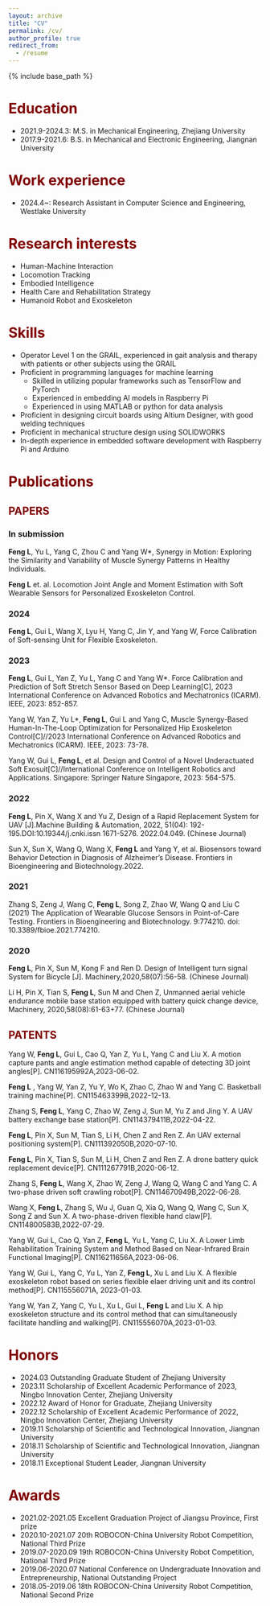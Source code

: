 ```yaml
---
layout: archive
title: "CV"
permalink: /cv/
author_profile: true
redirect_from:
  - /resume
---
```


{% include base_path %}

<span style="color: #800000;">Education</span>
======
* 2021.9-2024.3: M.S. in Mechanical Engineering, Zhejiang University
* 2017.9-2021.6: B.S. in Mechanical and Electronic Engineering, Jiangnan University

<span style="color: #800000;">Work experience</span>
======
* 2024.4~: Research Assistant in Computer Science and Engineering, Westlake University

<span style="color: #800000;">Research interests</span>
======
* Human-Machine Interaction
* Locomotion Tracking
* Embodied Intelligence
* Health Care and Rehabilitation Strategy
* Humanoid Robot and Exoskeleton


<span style="color: #800000;">Skills</span>
======
* Operator Level 1 on the GRAIL, experienced in gait analysis and therapy with patients or other subjects using the GRAIL
* Proficient in programming languages for machine learning
  * Skilled in utilizing popular frameworks such as TensorFlow and PyTorch
  * Experienced in embedding AI models in Raspberry Pi
  * Experienced in using MATLAB or python for data analysis
* Proficient in designing circuit boards using Altium Designer, with good welding techniques
* Proficient in mechanical structure design using SOLIDWORKS
* In-depth experience in embedded software development with Raspberry Pi and Arduino

<span style="color: #800000;">Publications</span>
======
## <span style="color: #800000;">PAPERS</span>
### In submission
**Feng L**, Yu L, Yang C, Zhou C and Yang W*, Synergy in Motion: Exploring the Similarity and Variability of Muscle Synergy Patterns in Healthy Individuals.

**Feng L** et. al. Locomotion Joint Angle and Moment Estimation with Soft Wearable Sensors for Personalized Exoskeleton Control.

### 2024
**Feng L**, Gui L, Wang X, Lyu H, Yang C, Jin Y, and Yang W, Force Calibration of Soft-sensing Unit for Flexible Exoskeleton.

### 2023 
**Feng L**, Gui L, Yan Z, Yu L, Yang C and Yang W*. Force Calibration and Prediction of Soft Stretch Sensor Based on Deep Learning[C], 2023 International Conference on Advanced Robotics and Mechatronics (ICARM). IEEE, 2023: 852-857. 

Yang W, Yan Z, Yu L*, **Feng L**, Gui L and Yang C, Muscle Synergy-Based Human-In-The-Loop Optimization for Personalized Hip Exoskeleton Control[C]//2023
International Conference on Advanced Robotics and Mechatronics (ICARM). IEEE, 2023: 73-78. 

Yang W, Gui L, **Feng L**, et al. Design and Control of a Novel Underactuated Soft Exosuit[C]//International Conference on Intelligent Robotics and Applications. Singapore: Springer Nature Singapore, 2023: 564-575. 

### 2022
**Feng L**, Pin X, Wang X and Yu Z, Design of a Rapid Replacement System for UAV [J].Machine Building & Automation, 2022, 51(04): 192-195.DOI:10.19344/j.cnki.issn
1671-5276. 2022.04.049. (Chinese Journal)

Sun X, Sun X, Wang Q, Wang X, **Feng L** and Yang Y, et al. Biosensors toward Behavior Detection in Diagnosis of Alzheimer’s Disease. Frontiers in
Bioengineering and Biotechnology.2022. 

### 2021
Zhang S, Zeng J, Wang C, **Feng L**, Song Z, Zhao W, Wang Q and Liu C (2021) The Application of Wearable Glucose Sensors in Point-of-Care Testing. Frontiers in
Bioengineering and Biotechnology. 9:774210. doi: 10.3389/fbioe.2021.774210. 

### 2020
**Feng L**, Pin X, Sun M, Kong F and Ren D. Design of Intelligent turn signal System for Bicycle [J]. Machinery,2020,58(07):56-58. (Chinese Journal)

Li H, Pin X, Tian S, **Feng L**, Sun M and Chen Z, Unmanned aerial vehicle endurance mobile base station equipped with battery quick change device, Machinery, 2020,58(08):61-63+77. (Chinese Journal)

## <span style="color: #800000;">PATENTS</span>
Yang W, **Feng L**, Gui L, Cao Q, Yan Z, Yu L, Yang C and Liu X. A motion capture pants and angle estimation method capable of detecting 3D joint angles[P]. CN116195992A,2023-06-02. 

**Feng L** , Yang W, Yan Z, Yu Y, Wo K, Zhao C, Zhao W and Yang C. Basketball training machine[P]. CN115463399B,2022-12-13. 

Zhang S, **Feng L**, Yang C, Zhao W, Zeng J, Sun M, Yu Z and Jing Y. A UAV battery exchange base station[P]. CN114379411B,2022-04-22. 

**Feng L**, Pin X, Sun M, Tian S, Li H, Chen Z and Ren Z. An UAV external positioning system[P]. CN111392050B,2020-07-10. 

**Feng L**, Pin X, Tian S, Sun M, Li H, Chen Z and Ren Z. A drone battery quick replacement device[P]. CN111267791B,2020-06-12. 

Zhang S, **Feng L**, Wang X, Zhao W, Zeng J, Wang Q, Wang C and Yang C. A two-phase driven soft crawling robot[P]. CN114670949B,2022-06-28. 

Wang X, **Feng L**, Zhang S, Wu J, Guan Q, Xia Q, Wang Q, Wang C, Sun X, Song Z and Sun X. A two-phase-driven flexible hand claw[P]. CN114800583B,2022-07-29. 

Yang W, Gui L, Cao Q, Yan Z, **Feng L**, Yu L, Yang C, Liu X. A Lower Limb Rehabilitation Training System and Method Based on Near-Infrared Brain Functional
Imaging[P]. CN116211656A,2023-06-06. 

Yang W, Gui L, Yang C, Yu L, Yan Z, **Feng L**, Xu L and Liu X. A flexible exoskeleton robot based on series flexible elaer driving unit and its control method[P]. CN115556071A, 2023-01-03. 

Yang W, Yan Z, Yang C, Yu L, Xu L, Gui L, **Feng L** and Liu X. A hip exoskeleton structure and its control method that can simultaneously facilitate handling and
walking[P]. CN115556070A,2023-01-03.

<span style="color: #800000;">Honors</span>
======
* 2024.03 Outstanding Graduate Student of Zhejiang University
* 2023.11 Scholarship of Excellent Academic Performance of 2023, Ningbo Innovation Center, Zhejiang University
* 2022.12 Award of Honor for Graduate, Zhejiang University
* 2022.12 Scholarship of Excellent Academic Performance of 2022, Ningbo Innovation Center, Zhejiang University
* 2019.11 Scholarship of Scientific and Technological Innovation, Jiangnan University
* 2018.11 Scholarship of Scientific and Technological Innovation, Jiangnan University
* 2018.11 Exceptional Student Leader, Jiangnan University

<span style="color: #800000;">Awards</span>
======
* 2021.02-2021.05 Excellent Graduation Project of Jiangsu Province, First prize
* 2020.10-2021.07 20th ROBOCON-China University Robot Competition, National Third Prize
* 2019.07-2020.09 19th ROBOCON-China University Robot Competition, National Third Prize
* 2019.06-2020.07 National Conference on Undergraduate Innovation and Entrepreneurship, National Outstanding Project
* 2018.05-2019.06 18th ROBOCON-China University Robot Competition, National Second Prize

